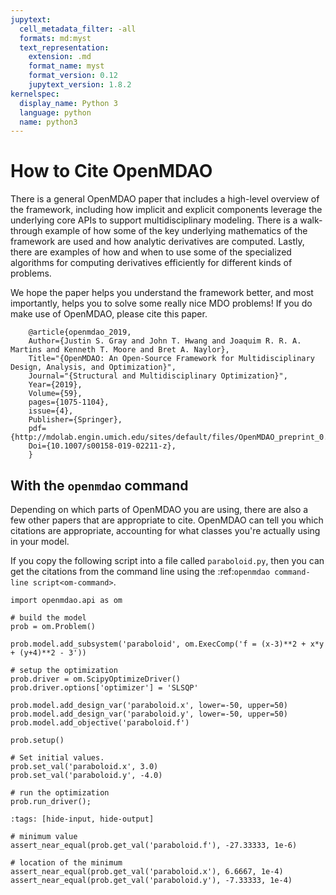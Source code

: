 ```yaml
---
jupytext:
  cell_metadata_filter: -all
  formats: md:myst
  text_representation:
    extension: .md
    format_name: myst
    format_version: 0.12
    jupytext_version: 1.8.2
kernelspec:
  display_name: Python 3
  language: python
  name: python3
---
```


# How to Cite OpenMDAO

There is a general OpenMDAO paper that includes a high-level overview of the framework,
including how implicit and explicit components leverage the underlying core APIs to support multidisciplinary modeling.
There is a walk-through example of how some of the key underlying mathematics of the framework are used and how analytic derivatives are computed.
Lastly, there are  examples of how and when to use some of the specialized algorithms for computing derivatives efficiently for different kinds of problems.

We hope the paper helps you understand the framework better, and most importantly,
helps you to solve some really nice MDO problems! If you do make use of OpenMDAO, please cite this paper.

```
    @article{openmdao_2019,
    Author={Justin S. Gray and John T. Hwang and Joaquim R. R. A. Martins and Kenneth T. Moore and Bret A. Naylor},
    Title="{OpenMDAO: An Open-Source Framework for Multidisciplinary Design, Analysis, and Optimization}",
    Journal="{Structural and Multidisciplinary Optimization}",
    Year={2019},
    Volume={59},
    pages={1075-1104},
    issue={4},
    Publisher={Springer},
    pdf={http://mdolab.engin.umich.edu/sites/default/files/OpenMDAO_preprint_0.pdf},
    Doi={10.1007/s00158-019-02211-z},
    }
```

##  With the `openmdao` command

Depending on which parts of OpenMDAO you are using, there are also a few other papers that are appropriate to cite.
OpenMDAO can tell you which citations are appropriate, accounting for what classes you're actually using in your model.

If you copy the following script into a file called `paraboloid.py`,
then you can get the citations from the command line using the :ref:`openmdao command-line script<om-command>`.

```{code-cell}
import openmdao.api as om

# build the model
prob = om.Problem()

prob.model.add_subsystem('paraboloid', om.ExecComp('f = (x-3)**2 + x*y + (y+4)**2 - 3'))

# setup the optimization
prob.driver = om.ScipyOptimizeDriver()
prob.driver.options['optimizer'] = 'SLSQP'

prob.model.add_design_var('paraboloid.x', lower=-50, upper=50)
prob.model.add_design_var('paraboloid.y', lower=-50, upper=50)
prob.model.add_objective('paraboloid.f')

prob.setup()

# Set initial values.
prob.set_val('paraboloid.x', 3.0)
prob.set_val('paraboloid.y', -4.0)

# run the optimization
prob.run_driver();
```

```{code-cell}
:tags: [hide-input, hide-output]

# minimum value
assert_near_equal(prob.get_val('paraboloid.f'), -27.33333, 1e-6)

# location of the minimum
assert_near_equal(prob.get_val('paraboloid.x'), 6.6667, 1e-4)
assert_near_equal(prob.get_val('paraboloid.y'), -7.33333, 1e-4)
```
